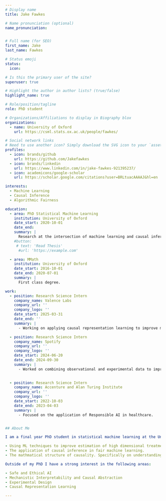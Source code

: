 ```yaml
---
# Display name
title: Jake Fawkes

# Name pronunciation (optional)
name_pronunciation: 


# Full name (for SEO)
first_name: Jake
last_name: Fawkes

# Status emoji
status:
  icon: 

# Is this the primary user of the site?
superuser: true

# Highlight the author in author lists? (true/false)
highlight_name: true

# Role/position/tagline
role: PhD student

# Organizations/Affiliations to display in Biography blox
organizations:
  - name: University of Oxford
    url: https://csml.stats.ox.ac.uk/people/fawkes/

# Social network links
# Need to use another icon? Simply download the SVG icon to your `assets/media/icons/` folder.
profiles:
  - icon: brands/github
    url: https://github.com/Jakefawkes
  - icon: brands/linkedin
    url: https://www.linkedin.com/in/jake-fawkes-921395237/
  - icon: academicons/google-scholar
    url: https://scholar.google.com/citations?user=BRLtuacAAAAJ&hl=en

interests:
  - Machine Learning
  - Causal Inference
  - Algorithmic Fairness

education:
  - area: PhD Statistical Machine Learning
    institution: University of Oxford
    date_start: 2020-10-01
    date_end: 
    summary: |
      Research at the intersection of machine learning and causal inference with three main strands , machine learning to estimate and test for causal effects,causality for algorithmic fairness, and understanding the mathematical structure of causal inference.
    #button:
     # text: 'Read Thesis'
      #url: 'https://example.com'

  - area: MMath
    institution: University of Oxford
    date_start: 2016-10-01
    date_end: 2020-07-01
    summary: |
      First class degree.

work:
  - position: Research Science Intern
    company_name: Valence Labs
    company_url: ''
    company_logo: ''
    date_start: 2025-03-31
    date_end: ''
    summary: |
      - Working on applying causal representation learning to improve modelling of single cell data. 

  - position: Research Science Intern
    company_name: Spotify
    company_url: ''
    company_logo: ''
    date_start: 2024-06-20
    date_end: 2024-09-30
    summary: |
      - Worked on combining observational and experimental data to improve causal effect estimation

  
  - position: Research Science Intern
    company_name: Accenture and Alan Turing Institute
    company_url: ''
    company_logo: ''
    date_start: 2022-10-03
    date_end: 2023-04-03
    summary: |
      - Focused on the application of Responsible AI in healthcare.


## About Me

I am a final year PhD student in statistical machine learning at the University of Oxford. My research focuses on the use of causality within machine learning focusing on:

- Using ML techniques to improve estimation of high dimensional treatment effects.
- The application of causal inference in fair machine learning.
- The mathmatical structure of causality. Specifically on understanding what algebraic properties causal systems should satisfy. 

Outside of my PhD I have a strong interest in the following areas:

- Safe and Ethical AI
- Mechanistic Interpretability and Causal Abstraction
- Experimental Design
- Causal Representation Learning

---
```

